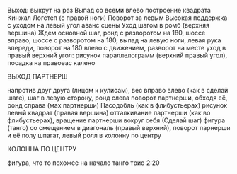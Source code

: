 Выход: выкрут на раз 
Выпад со всеми влево 
построение квадрата
Кинжал 
Логстеп (с правой ноги)
Поворот за левым 
Высокая поддержка с уходом на левый угол аванс сцены
Уход шагом в ромб (верхняя вершина)
Ждем
основной шаг, ронд с разворотом на 180, шоссе вправо, шоссе с разворотом на 180, выпад на левую ноги, левая рука впереди, поворот на 180  влево с движением, разворот на месте уход в правый верхний угол: рисунок параллелограмм (верхний правый угол), посадка на правоеас калено

ВЫХОД ПАРТНЕРШ

напротив друг друга (лицом к кулисам), вес вправо влево (как в сделай шаге), шаг в левую сторону, ронд слева поворот партнерши, обходя её, ронд справа (мах партнерши)
Пасодобль (как в флибустьерах)
рисунок левый квадрат (правая вершина)
отталкивание партнерши (как во флибустьерах), вращение партнерши вокруг себя (Сделай шаг)
фигура (танго) со смещением в диагональ (правый верхний), поворот парнерши и её полу шпагат, левый ролл в колонну по центру

КОЛОННА ПО ЦЕНТРУ

фигура, что то похожее на начало танго трио
2:20